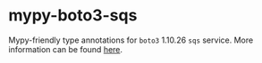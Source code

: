 # mypy-boto3-sqs

Mypy-friendly type annotations for `boto3` 1.10.26 `sqs` service.
More information can be found [here](https://github.com/vemel/mypy_boto3).